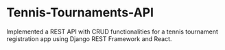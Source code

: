 # Tennis-Tournaments-API

Implemented a REST API with CRUD functionalities for a tennis tournament registration app using Django REST Framework and React.

